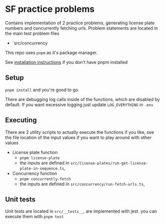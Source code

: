 # SF practice problems

Contains implementation of 2 practice problems, generating license plate numbers
and concurrently fetching urls. Problem statements are located in the main test
problem files

- `src/concurrency

This repo uses `pnpm` as it's package manager.

See [installation instructions](https://pnpm.io/installation) if you don't have
pnpm installed

## Setup

`pnpm install` and you're good to go.

There are debugging log calls inside of the functions, which are disabled by
default. If you want excessive logging just update `LOG_EVERYTHING` in `.env`

## Executing

There are 2 utility scripts to actually execute the functions if you like, see
the file location of the input values if you want to play around with other
values

- License plate function
  - `pnpm license-plate`
  - the inputs are defined in
    `src/license-plates/run-get-license-plate-in-sequence.ts`,
- Concurrency function
  - `pnpm concurrently-fetch`
  - the inputs are defined in `src/concurrency/run-fetch-urls.ts`,

## Unit tests

Unit tests are located in `src/__tests__`, are implemented with jest. you can
execute them with `pnpm test`
